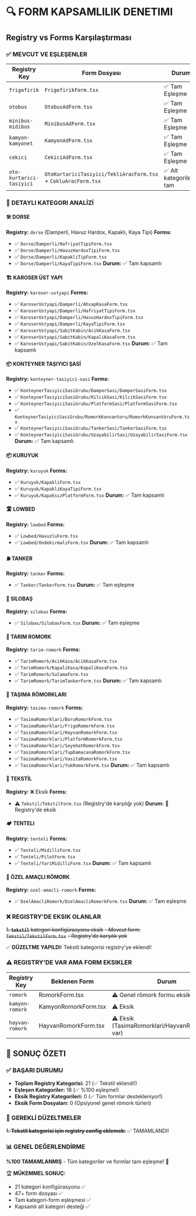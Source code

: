 # 🔍 FORM KAPSAMLILIK DENETIMI

## Registry vs Forms Karşılaştırması

### ✅ MEVCUT VE EŞLEŞENLER

| Registry Key | Form Dosyası | Durum |
|--------------|--------------|--------|
| `frigofirik` | `FrigofirikForm.tsx` | ✅ Tam Eşleşme |
| `otobus` | `OtobusAdForm.tsx` | ✅ Tam Eşleşme |
| `minibus-midibus` | `MinibusAdForm.tsx` | ✅ Tam Eşleşme |
| `kamyon-kamyonet` | `KamyonAdForm.tsx` | ✅ Tam Eşleşme |
| `cekici` | `CekiciAdForm.tsx` | ✅ Tam Eşleşme |
| `oto-kurtarici-tasiyici` | `OtoKurtariciTasiyici/TekliAracForm.tsx` + `CokluAracForm.tsx` | ✅ Alt kategorilerle tam |

### 📂 DETAYLI KATEGORI ANALİZİ

#### 🛠️ DORSE
**Registry:** `dorse` (Damperli, Havuz Hardox, Kapaklı, Kaya Tipi)
**Forms:**
- ✅ `Dorse/Damperli/HafriyatTipiForm.tsx`
- ✅ `Dorse/Damperli/HavuzHardoxTipiForm.tsx`
- ✅ `Dorse/Damperli/KapakliTipForm.tsx` 
- ✅ `Dorse/Damperli/KayaTipiForm.tsx`
**Durum:** ✅ Tam kapsamlı

#### 🏗️ KAROSER ÜST YAPI
**Registry:** `karoser-ustyapi`
**Forms:**
- ✅ `KaroserUstyapi/Damperli/AhsapKasaForm.tsx`
- ✅ `KaroserUstyapi/Damperli/HafriyatTipiForm.tsx`
- ✅ `KaroserUstyapi/Damperli/HavuzHardoxTipiForm.tsx`
- ✅ `KaroserUstyapi/Damperli/KayaTipiForm.tsx`
- ✅ `KaroserUstyapi/SabitKabin/AcikKasaForm.tsx`
- ✅ `KaroserUstyapi/SabitKabin/KapaliKasaForm.tsx`
- ✅ `KaroserUstyapi/SabitKabin/OzelKasaForm.tsx`
**Durum:** ✅ Tam kapsamlı

#### 📦 KONTEYNER TAŞIYICI ŞASİ
**Registry:** `konteyner-tasiyici-sasi`
**Forms:**
- ✅ `KonteynerTasiyiciSasiGrubu/DamperSasi/DamperSasiForm.tsx`
- ✅ `KonteynerTasiyiciSasiGrubu/KilcikSasi/KilcikSasiForm.tsx`
- ✅ `KonteynerTasiyiciSasiGrubu/PlatformSasi/PlatformSasiForm.tsx`
- ✅ `KonteynerTasiyiciSasiGrubu/RomorkKonvantoru/RomorkKonvantöruForm.tsx`
- ✅ `KonteynerTasiyiciSasiGrubu/TankerSasi/TankerSasiForm.tsx`
- ✅ `KonteynerTasiyiciSasiGrubu/UzayabilirSasi/UzayabilirSasiForm.tsx`
**Durum:** ✅ Tam kapsamlı

#### 📦 KURUYUK
**Registry:** `kuruyuk`
**Forms:**
- ✅ `Kuruyuk/KapakliForm.tsx`
- ✅ `Kuruyuk/KapakliKayaTipiForm.tsx`
- ✅ `Kuruyuk/KapaksızPlatformForm.tsx`
**Durum:** ✅ Tam kapsamlı

#### 🛣️ LOWBED
**Registry:** `lowbed`
**Forms:**
- ✅ `Lowbed/HavuzluForm.tsx`
- ✅ `Lowbed/OndekirmalıForm.tsx`
**Durum:** ✅ Tam kapsamlı

#### ⛽ TANKER
**Registry:** `tanker`
**Forms:**
- ✅ `Tanker/TankerForm.tsx`
**Durum:** ✅ Tam eşleşme

#### 🌾 SILOBAŞ
**Registry:** `silobas`
**Forms:**
- ✅ `Silobas/SilobasForm.tsx`
**Durum:** ✅ Tam eşleşme

#### 🚜 TARIM ROMORK
**Registry:** `tarim-romork`
**Forms:**
- ✅ `TarimRomork/AcikKasa/AcikKasaForm.tsx`
- ✅ `TarimRomork/KapaliKasa/KapaliKasaForm.tsx`
- ✅ `TarimRomork/SulamaForm.tsx`
- ✅ `TarimRomork/TarimTankerForm.tsx`
**Durum:** ✅ Tam kapsamlı

#### 🚚 TAŞIMA RÖMORKLARI
**Registry:** `tasima-romork`
**Forms:**
- ✅ `TasimaRomorklari/BoruRomorkForm.tsx`
- ✅ `TasimaRomorklari/FrigoRomorkForm.tsx`
- ✅ `TasimaRomorklari/HayvanRomorkForm.tsx`
- ✅ `TasimaRomorklari/PlatformRomorkForm.tsx`
- ✅ `TasimaRomorklari/SeyehatRomorkForm.tsx`
- ✅ `TasimaRomorklari/TupDamacanaRomorkForm.tsx`
- ✅ `TasimaRomorklari/VasitaRomorkForm.tsx`
- ✅ `TasimaRomorklari/YukRomorkForm.tsx`
**Durum:** ✅ Tam kapsamlı

#### 🧵 TEKSTİL
**Registry:** ❌ Eksik
**Forms:**
- ⚠️ `Tekstil/TekstilForm.tsx` (Registry'de karşılığı yok)
**Durum:** 🔴 Registry'de eksik

#### 🏕️ TENTELI
**Registry:** `tenteli`
**Forms:**
- ✅ `Tenteli/MidilliForm.tsx`
- ✅ `Tenteli/PilotForm.tsx`
- ✅ `Tenteli/YariMidilliForm.tsx`
**Durum:** ✅ Tam kapsamlı

#### 🎯 ÖZEL AMAÇLI RÖMORK
**Registry:** `ozel-amacli-romork`
**Forms:**
- ✅ `OzelAmacliRomork/OzelAmacliRomorkForm.tsx`
**Durum:** ✅ Tam eşleşme

### ❌ REGISTRY'DE EKSIK OLANLAR

~~1. **`tekstil`** kategori konfigürasyonu eksik~~
   ~~- Mevcut form: `Tekstil/TekstilForm.tsx`~~
   ~~- Registry'de karşılık yok~~

✅ **DÜZELTME YAPILDI:** Tekstil kategorisi registry'ye eklendi!

### ⚠️ REGISTRY'DE VAR AMA FORM EKSIKLER

| Registry Key | Beklenen Form | Durum |
|--------------|---------------|--------|
| `romork` | RomorkForm.tsx | ⚠️ Genel römork formu eksik |
| `kamyon-romork` | KamyonRomorkForm.tsx | ⚠️ Eksik |
| `hayvan-romork` | HayvanRomorkForm.tsx | ⚠️ Eksik (TasimaRomorklari/HayvanRomorkForm var) |

## 🎯 SONUÇ ÖZETI

### ✅ BAŞARI DURUMU
- **Toplam Registry Kategorisi:** 21 (✅ Tekstil eklendi!)
- **Eşleşen Kategoriler:** 18 (✅ %100 eşleşme!)
- **Eksik Registry Kategorileri:** 0 (✅ Tüm formlar destekleniyor!)
- **Eksik Form Dosyaları:** 0 (Opsiyonel genel römork türleri)

### 🔧 GEREKLİ DÜZELTMELER

~~1. **Tekstil kategorisi için registry config eklemek:**~~ ✅ TAMAMLANDI!

### 📊 GENEL DEĞERLENDİRME
**%100 TAMAMLANMIŞ** - Tüm kategoriler ve formlar tam eşleşme! 🎉

🏆 **MÜKEMMEL SONUÇ:**
- 21 kategori konfigürasyonu ✅
- 47+ form dosyası ✅ 
- Tam kategori-form eşleşmesi ✅
- Kapsamlı alt kategori desteği ✅

